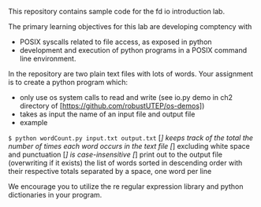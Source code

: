 This repository contains sample code for the fd io introduction lab.

The primary learning objectives for this lab are developing comptency with
* POSIX syscalls related to file access, as exposed in python
* development and execution of python programs in a POSIX command line environment.

In the repository are two plain text files with lots of words. Your
assignment is to create a python program which:
* only use os system calls to read and write (see io.py demo in ch2 directory of [https://github.com/robustUTEP/os-demos])
* takes as input the name of an input file and output file
* example

`$ python wordCount.py input.txt output.txt`
[*] keeps track of the total the number of times each word occurs in the text file 
[*] excluding white space and punctuation
[*] is case-insensitive
[*] print out to the output file (overwriting if it exists) the list of
  words sorted in descending order with their respective totals
  separated by a space, one word per line

We encourage you to utilize the re regular expression library and python dictionaries in your program.
